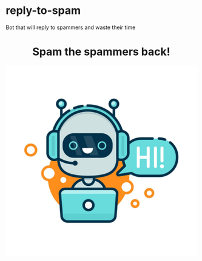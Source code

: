 # reply-to-spam
Bot that will reply to spammers and waste their time



<h1 align="center">
  <a>Spam the spammers back!</a>
</h1>

<img src="https://raw.githubusercontent.com/moon1ock/reply-to-spam/main/support/friendly-chatbot.jpeg" width="1024"/>
  
